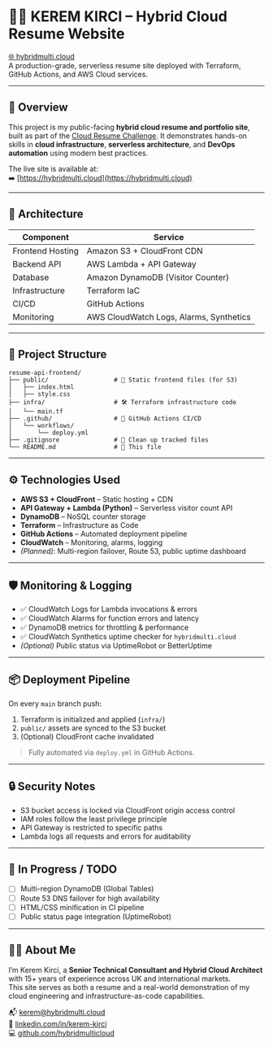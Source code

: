 # 🧑‍💼 KEREM KIRCI – Hybrid Cloud Resume Website  
[🌐 hybridmulti.cloud](https://hybridmulti.cloud)  
A production-grade, serverless resume site deployed with Terraform, GitHub Actions, and AWS Cloud services.

---

## 🚀 Overview

This project is my public-facing **hybrid cloud resume and portfolio site**, built as part of the [Cloud Resume Challenge](https://cloudresumechallenge.dev/). It demonstrates hands-on skills in **cloud infrastructure**, **serverless architecture**, and **DevOps automation** using modern best practices.

The live site is available at:  
➡️ [https://hybridmulti.cloud](https://hybridmulti.cloud)

---

## 🧱 Architecture

| Component          | Service                        |
|--------------------|--------------------------------|
| Frontend Hosting   | Amazon S3 + CloudFront CDN     |
| Backend API        | AWS Lambda + API Gateway       |
| Database           | Amazon DynamoDB (Visitor Counter) |
| Infrastructure     | Terraform IaC                  |
| CI/CD              | GitHub Actions                 |
| Monitoring         | AWS CloudWatch Logs, Alarms, Synthetics |

---

## 📁 Project Structure

```
resume-api-frontend/
├── public/                  # 🚀 Static frontend files (for S3)
│   ├── index.html
│   ├── style.css
├── infra/                   # 🛠️ Terraform infrastructure code
│   └── main.tf
├── .github/                 # 🤖 GitHub Actions CI/CD
│   └── workflows/
│       └── deploy.yml
├── .gitignore               # 🧼 Clean up tracked files
└── README.md                # 📄 This file
```

---

## ⚙️ Technologies Used

- **AWS S3 + CloudFront** – Static hosting + CDN  
- **API Gateway + Lambda (Python)** – Serverless visitor count API  
- **DynamoDB** – NoSQL counter storage  
- **Terraform** – Infrastructure as Code  
- **GitHub Actions** – Automated deployment pipeline  
- **CloudWatch** – Monitoring, alarms, logging  
- *(Planned)*: Multi-region failover, Route 53, public uptime dashboard

---

## 🛡️ Monitoring & Logging

- ✅ CloudWatch Logs for Lambda invocations & errors  
- ✅ CloudWatch Alarms for function errors and latency  
- ✅ DynamoDB metrics for throttling & performance  
- ✅ CloudWatch Synthetics uptime checker for `hybridmulti.cloud`  
- *(Optional)* Public status via UptimeRobot or BetterUptime

---

## 📦 Deployment Pipeline

On every `main` branch push:
1. Terraform is initialized and applied (`infra/`)
2. `public/` assets are synced to the S3 bucket
3. (Optional) CloudFront cache invalidated

> Fully automated via `deploy.yml` in GitHub Actions.

---

## 🔒 Security Notes

- S3 bucket access is locked via CloudFront origin access control  
- IAM roles follow the least privilege principle  
- API Gateway is restricted to specific paths  
- Lambda logs all requests and errors for auditability

---

## 🧪 In Progress / TODO

- [ ] Multi-region DynamoDB (Global Tables)  
- [ ] Route 53 DNS failover for high availability  
- [ ] HTML/CSS minification in CI pipeline  
- [ ] Public status page integration (UptimeRobot)

---

## 🙋‍♂️ About Me

I’m Kerem Kirci, a **Senior Technical Consultant and Hybrid Cloud Architect** with 15+ years of experience across UK and international markets.  
This site serves as both a resume and a real-world demonstration of my cloud engineering and infrastructure-as-code capabilities.

📬 [kerem@hybridmulti.cloud](mailto:kerem@hybridmulti.cloud)  
🔗 [linkedin.com/in/kerem-kirci](https://linkedin.com/in/kerem-kirci)  
💻 [github.com/hybridmulticloud](https://github.com/hybridmulticloud)
